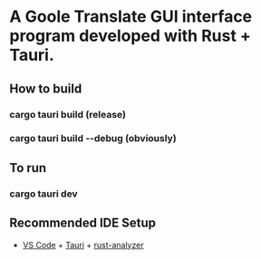 # A Goole Translate GUI interface program developed with Rust + Tauri.


## How to build
### cargo tauri build (release)
### cargo tauri build --debug (obviously)

## To run
### cargo tauri dev

## Recommended IDE Setup

- [VS Code](https://code.visualstudio.com/) + [Tauri](https://marketplace.visualstudio.com/items?itemName=tauri-apps.tauri-vscode) + [rust-analyzer](https://marketplace.visualstudio.com/items?itemName=rust-lang.rust-analyzer)
